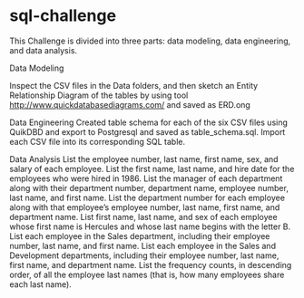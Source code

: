 # sql-challenge
This Challenge is divided into three parts: data modeling, data engineering, and data analysis.

Data Modeling

Inspect the CSV files in the Data folders, and then sketch an Entity Relationship Diagram of the tables by using tool http://www.quickdatabasediagrams.com/ and saved as ERD.ong

Data Engineering
Created table schema for each of the six CSV files using QuikDBD and export to Postgresql and saved as table_schema.sql.
Import each CSV file into its corresponding SQL table.

Data Analysis
List the employee number, last name, first name, sex, and salary of each employee.
List the first name, last name, and hire date for the employees who were hired in 1986.
List the manager of each department along with their department number, department name, employee number, last name, and first name.
List the department number for each employee along with that employee’s employee number, last name, first name, and department name.
List first name, last name, and sex of each employee whose first name is Hercules and whose last name begins with the letter B.
List each employee in the Sales department, including their employee number, last name, and first name.
List each employee in the Sales and Development departments, including their employee number, last name, first name, and department name.
List the frequency counts, in descending order, of all the employee last names (that is, how many employees share each last name).
